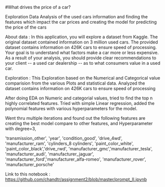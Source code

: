 #What drives the price of a car?

Exploration Data Analysis of the used cars information and finding the features which impact the car prices and creating the model for predicting the price of the cars


About data :
In this application, you will explore a dataset from Kaggle. The original dataset contained information on 3 million used cars. The provided dataset contains information on 426K cars to ensure speed of processing. Your goal is to understand what factors make a car more or less expensive. As a result of your analysis, you should provide clear recommendations to your client -- a used car dealership -- as to what consumers value in a used car.

Exploration :
This Exploration based on the Numerical and Categorical value comparision from the various Plots and statistical data.
Analyzed the dataset contains information on 426K cars to ensure speed of processing


After doing EDA on Numeric and categorial values, tried to find the top n highly correlated features. Tried with simple Linear regression, added the polynomial features with various hyperparameters for the model.

Went thru multiple iterations and found out the following features are creating the best model compare to other features, and Hyperparameter with degree=3,

'transmission_other', 'year', 'condition_good', 'drive_4wd', 'manufacturer_ram', 'cylinders_8 cylinders', 
'paint_color_white', 'paint_color_black','drive_rwd', 'manufacturer_gmc','manufacturer_tesla', 'manufacturer_audi', 
'manufacturer_jaguar', 'manufacturer_ford','manufacturer_alfa-romeo', 'manufacturer_rover', 'manufacturer_porsche'


Link to this notebook :
https://github.com/chandtr/assignment2/blob/master/prompt_II.ipynb
